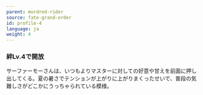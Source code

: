 ```yaml
---
parent: mordred-rider
source: fate-grand-order
id: profile-4
language: ja
weight: 4
---
```


### 絆Lv.4で開放

サーファーモーさんは、いつもよりマスターに対しての好意や甘えを前面に押し出してくる。夏の暑さでテンションが上がりに上がりまくったせいで、普段の気難しさがどこかにうっちゃられている模様。

